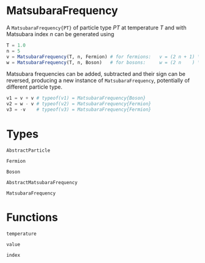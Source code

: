 # MatsubaraFrequency

A `MatsubaraFrequency{PT}` of particle type $PT$ at temperature $T$ and with Matsubara index $n$ can be generated using

```julia
T = 1.0
n = 5
v = MatsubaraFrequency(T, n, Fermion) # for fermions:   v = (2 n + 1) \pi T
w = MatsubaraFrequency(T, n, Boson)   # for bosons:     w = (2 n    ) \pi T
```

Matsubara frequencies can be added, subtracted and their sign can be reversed, producing a new instance of `MatsubaraFrequency`, 
potentially of different particle type.

```julia
v1 = v + v # typeof(v1) = MatsubaraFrequency{Boson}
v2 = w - v # typeof(v2) = MatsubaraFrequency{Fermion}
v3 = -v    # typeof(v3) = MatsubaraFrequency{Fermion}
```

# Types

```@docs
AbstractParticle
```

```@docs
Fermion
```

```@docs
Boson
```

```@docs
AbstractMatsubaraFrequency
```

```@docs
MatsubaraFrequency
```

# Functions

```@docs
temperature
```

```@docs
value
```

```@docs
index
```